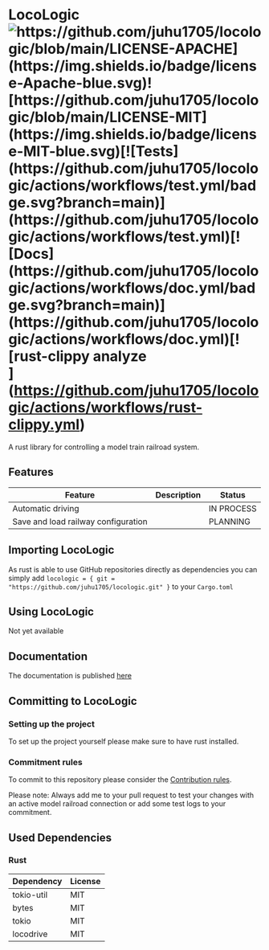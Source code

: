 # LocoLogic ![https://github.com/juhu1705/locologic/blob/main/LICENSE-APACHE](https://img.shields.io/badge/license-Apache-blue.svg)![https://github.com/juhu1705/locologic/blob/main/LICENSE-MIT](https://img.shields.io/badge/license-MIT-blue.svg)[![Tests](https://github.com/juhu1705/locologic/actions/workflows/test.yml/badge.svg?branch=main)](https://github.com/juhu1705/locologic/actions/workflows/test.yml)[![Docs](https://github.com/juhu1705/locologic/actions/workflows/doc.yml/badge.svg?branch=main)](https://github.com/juhu1705/locologic/actions/workflows/doc.yml)[![rust-clippy analyze](https://github.com/juhu1705/locologic/actions/workflows/rust-clippy.yml/badge.svg)](https://github.com/juhu1705/locologic/actions/workflows/rust-clippy.yml)

A rust library for controlling a model train railroad system.

## Features

| Feature                             | Description | Status     |
| ----------------------------------- | ----------- | ---------- |
| Automatic driving                   |             | IN PROCESS |
| Save and load railway configuration |             | PLANNING   |

## Importing LocoLogic

As rust is able to use GitHub repositories directly as dependencies you can simply add
`locologic = { git = "https://github.com/juhu1705/locologic.git" }` to your `Cargo.toml`

## Using LocoLogic

Not yet available

## Documentation

The documentation is published [here](https://juhu1705.github.io/locologic/doc/locologic)

## Committing to LocoLogic

### Setting up the project

To set up the project yourself please make sure to have rust installed.

### Commitment rules

To commit to this repository please consider the [Contribution rules](./CONTRIBUTING.md).

Please note: Always add me to your pull request to test your changes with an active model railroad connection
or add some test logs to your commitment.

## Used Dependencies

### Rust

| Dependency | License |
| ---------- | ------- |
| tokio-util | MIT     |
| bytes      | MIT     |
| tokio      | MIT     |
| locodrive  | MIT     |
